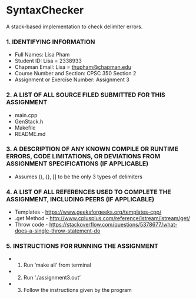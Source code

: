 # SyntaxChecker
A stack-based implementation to check delimiter errors.

### 1. IDENTIFYING INFORMATION
  * Full Names: Lisa Pham
  * Student ID: Lisa = 2338933
  * Chapman Email: Lisa = thupham@chapman.edu
  * Course Number and Section: CPSC 350 Section 2
  * Assignment or Exercise Number: Assignment 3

### 2. A LIST OF ALL SOURCE FILED SUBMITTED FOR THIS ASSIGNMENT
  * main.cpp
  * GenStack.h
  * Makefile
  * README.md

### 3. A DESCRIPTION OF ANY KNOWN COMPILE OR RUNTIME ERRORS, CODE LIMITATIONS, OR DEVIATIONS FROM ASSIGNMENT SPECIFICATIONS (IF APPLICABLE)
  * Assumes (), {}, [] to be the only 3 types of delimiters

### 4. A LIST OF ALL REFERENCES USED TO COMPLETE THE ASSIGNMENT, INCLUDING PEERS (IF APPLICABLE)
  * Templates - https://www.geeksforgeeks.org/templates-cpp/
  * .get Method - http://www.cplusplus.com/reference/istream/istream/get/
  * Throw code - https://stackoverflow.com/questions/5378677/what-does-a-single-throw-statement-do

### 5. INSTRUCTIONS FOR RUNNING THE ASSIGNMENT
  * 1. Run ‘make all’ from terminal
  * 2. Run ‘./assignment3.out’
  * 3. Follow the instructions given by the program

